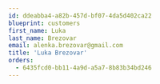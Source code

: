 ```yaml
---
id: ddeabba4-a82b-457d-bf07-4da5d402ca22
blueprint: customers
first_name: Luka
last_name: Brezovar
email: alenka.brezovar@gmail.com
title: 'Luka Brezovar'
orders:
  - 6435fcd0-bb11-4a9d-a5a7-8b83b34bd246
---
```

